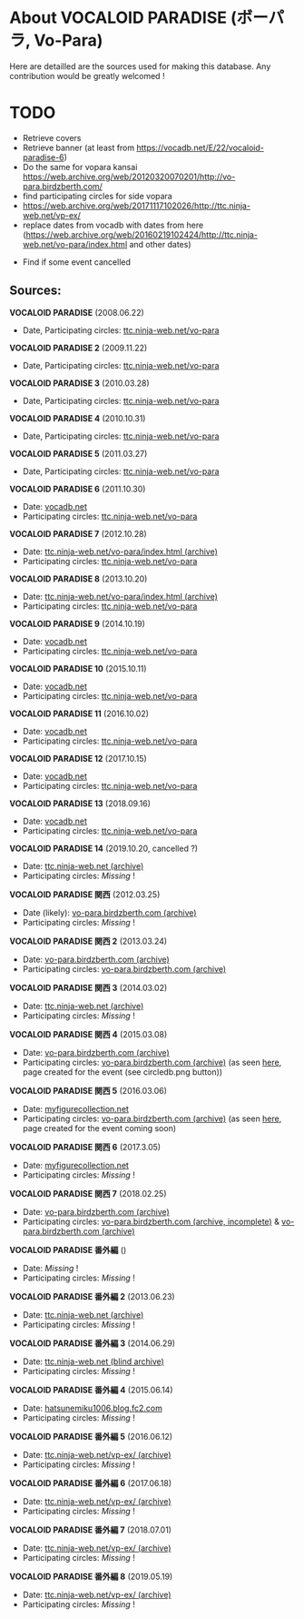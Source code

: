 # About VOCALOID PARADISE (ボーパラ, Vo-Para)

Here are detailled are the sources used for making this database. Any contribution would be greatly welcomed !

# TODO

- Retrieve covers
- Retrieve banner (at least from https://vocadb.net/E/22/vocaloid-paradise-6)
- Do the same for vopara kansai https://web.archive.org/web/20120320070201/http://vo-para.birdzberth.com/
- find participating circles for side vopara
- https://web.archive.org/web/20171117102026/http://ttc.ninja-web.net/vp-ex/
- replace dates from vocadb with dates from here (https://web.archive.org/web/20160219102424/http://ttc.ninja-web.net/vo-para/index.html and other dates)

* Find if some event cancelled

## Sources:

**VOCALOID PARADISE** (2008.06.22)

- Date, Participating circles: [ttc.ninja-web.net/vo-para](https://ttc.ninja-web.net/vo-para/vo-para_list.htm)

**VOCALOID PARADISE 2** (2009.11.22)

- Date, Participating circles: [ttc.ninja-web.net/vo-para](https://ttc.ninja-web.net/vo-para/vo-para02_list.htm)

**VOCALOID PARADISE 3** (2010.03.28)

- Date, Participating circles: [ttc.ninja-web.net/vo-para](https://ttc.ninja-web.net/vo-para/vo-para03_list.htm)

**VOCALOID PARADISE 4** (2010.10.31)

- Date, Participating circles: [ttc.ninja-web.net/vo-para](https://ttc.ninja-web.net/vo-para/vo-para04_list.htm)

**VOCALOID PARADISE 5** (2011.03.27)

- Date, Participating circles: [ttc.ninja-web.net/vo-para](https://ttc.ninja-web.net/vo-para/vo-para05_list.htm)

**VOCALOID PARADISE 6** (2011.10.30)

- Date: [vocadb.net](https://vocadb.net/E/22/vocaloid-paradise-6)
- Participating circles: [ttc.ninja-web.net/vo-para](https://ttc.ninja-web.net/vo-para/vo-para06_list.htm)

**VOCALOID PARADISE 7** (2012.10.28)

- Date: [ttc.ninja-web.net/vo-para/index.html (archive)](https://web.archive.org/web/20120309003013/http://ttc.ninja-web.net/vo-para/index.html)
- Participating circles: [ttc.ninja-web.net/vo-para](https://ttc.ninja-web.net/vo-para/vo-para07_list.htm)

**VOCALOID PARADISE 8** (2013.10.20)

- Date: [ttc.ninja-web.net/vo-para/index.html (archive)](https://web.archive.org/web/20130220172703/http://ttc.ninja-web.net/vo-para/index.html)
- Participating circles: [ttc.ninja-web.net/vo-para](https://ttc.ninja-web.net/vo-para/vo-para08_list.htm)

**VOCALOID PARADISE 9** (2014.10.19)

- Date: [vocadb.net](https://vocadb.net/E/1132/vocaloid-paradise-9)
- Participating circles: [ttc.ninja-web.net/vo-para](https://ttc.ninja-web.net/vo-para/vo-para09_list.htm)

**VOCALOID PARADISE 10** (2015.10.11)

- Date: [vocadb.net](https://vocadb.net/E/1172/vocaloid-paradise-10)
- Participating circles: [ttc.ninja-web.net/vo-para](https://ttc.ninja-web.net/vo-para/vo-para10_list.htm)

**VOCALOID PARADISE 11** (2016.10.02)

- Date: [vocadb.net](https://vocadb.net/E/1219/vocaloid-paradise-11)
- Participating circles: [ttc.ninja-web.net/vo-para](https://ttc.ninja-web.net/vo-para/vo-para11_list.htm)

**VOCALOID PARADISE 12** (2017.10.15)

- Date: [vocadb.net](https://vocadb.net/E/1355/vocaloid-paradise-12)
- Participating circles: [ttc.ninja-web.net/vo-para](https://ttc.ninja-web.net/vo-para/vo-para12_list.htm)

**VOCALOID PARADISE 13** (2018.09.16)

- Date: [vocadb.net](https://vocadb.net/E/1602/vocaloid-paradise-13)
- Participating circles: [ttc.ninja-web.net/vo-para](https://ttc.ninja-web.net/vo-para/vo-para13_list.htm)

**VOCALOID PARADISE 14** (2019.10.20, cancelled ?)

- Date: [ttc.ninja-web.net (archive)](https://web.archive.org/web/20211203064330/http://ttc.ninja-web.net/vo-para/index.html)
- Participating circles: _Missing_ !

**VOCALOID PARADISE 関西** (2012.03.25)

- Date (likely): [vo-para.birdzberth.com (archive)](https://web.archive.org/web/20120801024850/http://vo-para.birdzberth.com/data/Circle_annnai.pdf)
- Participating circles: _Missing_ !

**VOCALOID PARADISE 関西 2** (2013.03.24)

- Date: [vo-para.birdzberth.com (archive)](https://web.archive.org/web/20120320070201/http://vo-para.birdzberth.com/)
- Participating circles: [vo-para.birdzberth.com (archive)](https://web.archive.org/web/20141110140012/http://vo-para.birdzberth.com/circlelist_vpk_2.html)

**VOCALOID PARADISE 関西 3** (2014.03.02)

- Date: [ttc.ninja-web.net (archive)](https://web.archive.org/web/20130423043601/http://ttc.ninja-web.net/vo-para/index.html)
- Participating circles: _Missing_ !

**VOCALOID PARADISE 関西 4** (2015.03.08)

- Date: [vo-para.birdzberth.com (archive)](https://web.archive.org/web/20150204123125/http://vo-para.birdzberth.com/)
- Participating circles: [vo-para.birdzberth.com (archive)](https://web.archive.org/web/20150322231959/http://vo-para.birdzberth.com:80/circle_list.html) (as seen [here](https://web.archive.org/web/20150322235605/http://vo-para.birdzberth.com/index.html), page created for the event (see circledb.png button))

**VOCALOID PARADISE 関西 5** (2016.03.06)

- Date: [myfigurecollection.net](https://myfigurecollection.net/entry/336266)
- Participating circles: [vo-para.birdzberth.com (archive)](https://web.archive.org/web/20160221081920/http://vo-para.birdzberth.com/cercle_list.html) (as seen [here](https://web.archive.org/web/20160307132438/http://vo-para.birdzberth.com/index.html), page created for the event coming soon)

**VOCALOID PARADISE 関西 6** (2017.3.05)

- Date: [myfigurecollection.net](https://myfigurecollection.net/entry/313087)
- Participating circles: _Missing_ !

**VOCALOID PARADISE 関西 7** (2018.02.25)

- Date: [vo-para.birdzberth.com (archive)](https://web.archive.org/web/20171019042409/http://vo-para.birdzberth.com/)
- Participating circles: [vo-para.birdzberth.com (archive, incomplete)](https://web.archive.org/web/20210723210530/http://vo-para.birdzberth.com/vpk7_circlelist_1st.html) & [vo-para.birdzberth.com (archive)](https://web.archive.org/web/20190331103830/http://vo-para.birdzberth.com/circle_list.html)

**VOCALOID PARADISE 番外編** ()

- Date: _Missing_ !
- Participating circles: _Missing_ !

**VOCALOID PARADISE 番外編 2** (2013.06.23)

- Date: [ttc.ninja-web.net (archive)](https://web.archive.org/web/20130220172703/http://ttc.ninja-web.net/vo-para/index.html)
- Participating circles: _Missing_ !

**VOCALOID PARADISE 番外編 3** (2014.06.29)

- Date: [ttc.ninja-web.net (blind archive)](https://web.archive.org/web/20140716151010/http://ttc.ninja-web.net/vo-para/vo-para_ex03.jpg)
- Participating circles: _Missing_ !

**VOCALOID PARADISE 番外編 4** (2015.06.14)

- Date: [hatsunemiku1006.blog.fc2.com](https://hatsunemiku1006.blog.fc2.com/blog-entry-984.html)
- Participating circles: _Missing_ !

**VOCALOID PARADISE 番外編 5** (2016.06.12)

- Date: [ttc.ninja-web.net/vp-ex/ (archive)](https://web.archive.org/web/20151230230959/http://ttc.ninja-web.net/vp-ex/)
- Participating circles: _Missing_ !

**VOCALOID PARADISE 番外編 6** (2017.06.18)

- Date: [ttc.ninja-web.net/vp-ex/ (archive)](https://web.archive.org/web/20161226044336/http://ttc.ninja-web.net/vp-ex/)
- Participating circles: _Missing_ !

**VOCALOID PARADISE 番外編 7** (2018.07.01)

- Date: [ttc.ninja-web.net/vp-ex/ (archive)](https://web.archive.org/web/20180409040655/http://ttc.ninja-web.net/vp-ex/)
- Participating circles: _Missing_ !

**VOCALOID PARADISE 番外編 8** (2019.05.19)

- Date: [ttc.ninja-web.net/vp-ex/ (archive)](https://web.archive.org/web/20180604065602/http://ttc.ninja-web.net/vp-ex/)
- Participating circles: _Missing_ !
